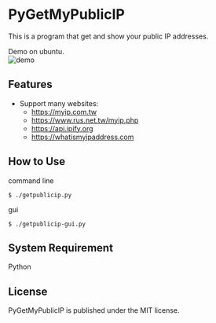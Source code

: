 PyGetMyPublicIP
============
This is a program that get and show your public IP addresses.  

Demo on ubuntu.  
![demo](https://raw.github.com/shengyu7697/PyGetMyPublicIP/master/demo.gif)  

## Features
* Support many websites:
    + https://myip.com.tw
    + https://www.rus.net.tw/myip.php
    + https://api.ipify.org
    + https://whatismyipaddress.com

## How to Use
command line  
```
$ ./getpublicip.py
```

gui  
```
$ ./getpublicip-gui.py
```

## System Requirement
Python  

## License
PyGetMyPublicIP is published under the MIT license.  